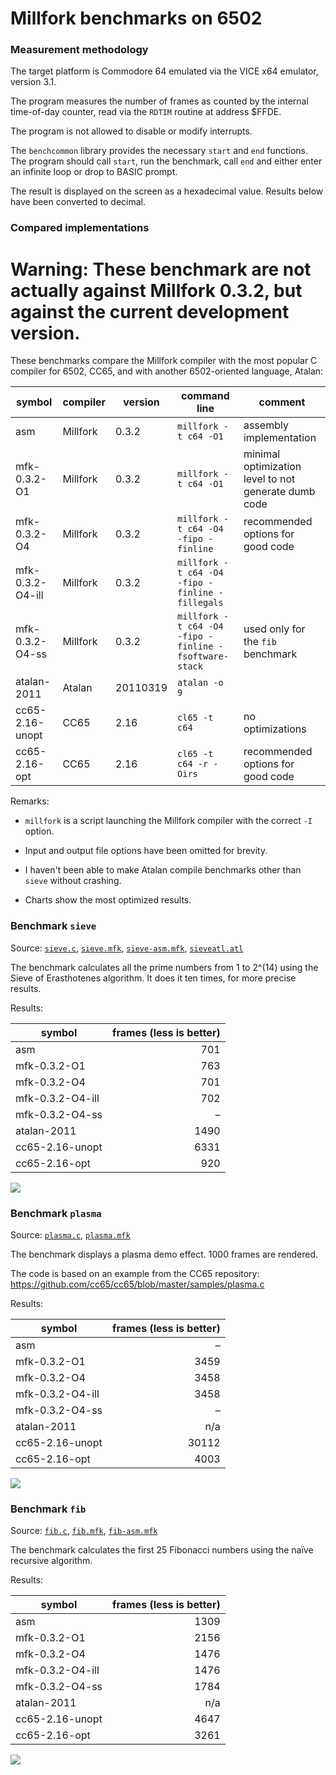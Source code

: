 # Millfork benchmarks on 6502

### Measurement methodology

The target platform is Commodore 64 emulated via the VICE x64 emulator, version 3.1.

The program measures the number of frames as counted by the internal time-of-day counter, read via the `RDTIM` routine at address $FFDE.

The program is not allowed to disable or modify interrupts.

The `benchcommon` library provides the necessary `start` and `end` functions. The program should call `start`, run the benchmark, call `end` and either enter an infinite loop or drop to BASIC prompt.

The result is displayed on the screen as a hexadecimal value. Results below have been converted to decimal.

### Compared implementations

# Warning: These benchmark are not actually against Millfork 0.3.2, but against the current development version.

These benchmarks compare the Millfork compiler with the most popular C compiler for 6502, CC65, and with another 6502-oriented language, Atalan:

| symbol            | compiler | version  | command line                                          | comment |
|-------------------|----------|----------|-------------------------------------------------------|-|
| asm               | Millfork | 0.3.2    | `millfork -t c64 -O1`                                 | assembly implementation |
| mfk-0.3.2-O1      | Millfork | 0.3.2    | `millfork -t c64 -O1`                                 | minimal optimization level to not generate dumb code|
| mfk-0.3.2-O4      | Millfork | 0.3.2    | `millfork -t c64 -O4 -fipo -finline`                  | recommended options for good code |
| mfk-0.3.2-O4-ill  | Millfork | 0.3.2    | `millfork -t c64 -O4 -fipo -finline -fillegals`       | |
| mfk-0.3.2-O4-ss   | Millfork | 0.3.2    | `millfork -t c64 -O4 -fipo -finline -fsoftware-stack` | used only for the `fib` benchmark |
| atalan-2011       | Atalan   | 20110319 | `atalan -o 9`                                         | |
| cc65-2.16-unopt   | CC65     | 2.16     | `cl65 -t c64`                                         | no optimizations |
| cc65-2.16-opt     | CC65     | 2.16     | `cl65 -t c64 -r -Oirs`                                | recommended options for good code |

Remarks:

* `millfork` is a script launching the Millfork compiler with the correct `-I` option.

* Input and output file options have been omitted for brevity.

* I haven't been able to make Atalan compile benchmarks other than `sieve` without crashing.

* Charts show the most optimized results.

### Benchmark `sieve`

Source: [`sieve.c`](./sieve.c), [`sieve.mfk`](./sieve.mfk), [`sieve-asm.mfk`](./sieve-asm.mfk), [`sieveatl.atl`](./sieveatl.atl)

The benchmark calculates all the prime numbers from 1 to 2^(14) using the Sieve of Erasthotenes algorithm. It does it ten times, for more precise results.

Results:

| symbol            | frames (less is better) |
|-|-:|
| asm               | 701 |
| mfk-0.3.2-O1      | 763 |
| mfk-0.3.2-O4      | 701 |
| mfk-0.3.2-O4-ill  | 702 |
| mfk-0.3.2-O4-ss   | – |
| atalan-2011       | 1490 |
| cc65-2.16-unopt   | 6331 |
| cc65-2.16-opt     | 920 |

![](https://image-charts.com/chart?cht=bhg&chs=700x400&chd=t:701|701|920|1490&chdl=asm|mfk-0.3.2-O4|cc65-2.16-opt|atalan-2011&chtt=Sieve%20benchmark%20(time%20in%20frames,%20less%20is%20better)&chma=10,10&chxt=x,y&chco=404040,008000,aa0000,2200aa&chxl=0:||&chds=0,1500&chxr=1,0,1500)

### Benchmark `plasma`

Source: [`plasma.c`](./plasma.c), [`plasma.mfk`](./plasma.mfk)

The benchmark displays a plasma demo effect. 1000 frames are rendered.

The code is based on an example from the CC65 repository: https://github.com/cc65/cc65/blob/master/samples/plasma.c

Results:

| symbol            | frames (less is better) |
|-|-:|
| asm               | – |
| mfk-0.3.2-O1      | 3459 |
| mfk-0.3.2-O4      | 3458 |
| mfk-0.3.2-O4-ill  | 3458 |
| mfk-0.3.2-O4-ss   | – |
| atalan-2011       | n/a |
| cc65-2.16-unopt   | 30112 |
| cc65-2.16-opt     | 4003 |

![](https://image-charts.com/chart?cht=bhg&chs=700x400&chd=t:3458|4003&chdl=mfk-0.3.2-O4|cc65-2.16-opt&chtt=Plasma%20benchmark%20(time%20in%20frames,%20less%20is%20better)&chma=10,10&chxt=x,y&chco=008000,aa0000&chxl=0:||&chds=0,50000&chxr=1,0,5000)


### Benchmark `fib`

Source: [`fib.c`](./fib.c), [`fib.mfk`](./fib.mfk), [`fib-asm.mfk`](./fib-asm.mfk)

The benchmark calculates the first 25 Fibonacci numbers using the naïve recursive algorithm.

Results:

| symbol            | frames (less is better) |
|-|-:|
| asm               | 1309 |
| mfk-0.3.2-O1      | 2156 |
| mfk-0.3.2-O4      | 1476 |
| mfk-0.3.2-O4-ill  | 1476 |
| mfk-0.3.2-O4-ss   | 1784 |
| atalan-2011       | n/a |
| cc65-2.16-unopt   | 4647 |
| cc65-2.16-opt     | 3261 |

![](https://image-charts.com/chart?cht=bhg&chs=700x400&chd=t:1309|1476|1784|3261&chdl=asm|mfk-0.3.2-O4|mfk-0.3.2-O4-ss|cc65-2.16-opt&chtt=Fibonacci%20benchmark%20(time%20in%20frames,%20less%20is%20better)&chma=10,10&chxt=x,y&chco=404040,008000,66e266,aa0000&chxl=0:||&chds=0,4000&chxr=1,0,4000)

